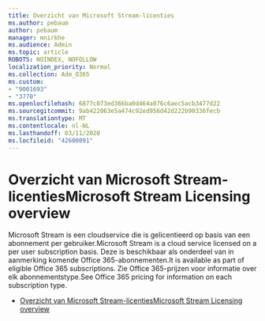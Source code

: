 ```yaml
---
title: Overzicht van Microsoft Stream-licenties
ms.author: pebaum
author: pebaum
manager: mnirkhe
ms.audience: Admin
ms.topic: article
ROBOTS: NOINDEX, NOFOLLOW
localization_priority: Normal
ms.collection: Adm_O365
ms.custom:
- "9001693"
- "3770"
ms.openlocfilehash: 6877c073ed366ba0d464a076c6aec5acb3477d22
ms.sourcegitcommit: 9ab422063e5a474c92ed956d42d222b90336fecb
ms.translationtype: MT
ms.contentlocale: nl-NL
ms.lasthandoff: 03/11/2020
ms.locfileid: "42600091"
---
```

# <a name="microsoft-stream-licensing-overview"></a><span data-ttu-id="85768-102">Overzicht van Microsoft Stream-licenties</span><span class="sxs-lookup"><span data-stu-id="85768-102">Microsoft Stream Licensing overview</span></span>

<span data-ttu-id="85768-103">Microsoft Stream is een cloudservice die is gelicentieerd op basis van een abonnement per gebruiker.</span><span class="sxs-lookup"><span data-stu-id="85768-103">Microsoft Stream is a cloud service licensed on a per user subscription basis.</span></span> <span data-ttu-id="85768-104">Deze is beschikbaar als onderdeel van in aanmerking komende Office 365-abonnementen.</span><span class="sxs-lookup"><span data-stu-id="85768-104">It is available as part of eligible Office 365 subscriptions.</span></span> <span data-ttu-id="85768-105">Zie Office 365-prijzen voor informatie over elk abonnementstype.</span><span class="sxs-lookup"><span data-stu-id="85768-105">See Office 365 pricing for information on each subscription type.</span></span>

- [<span data-ttu-id="85768-106">Overzicht van Microsoft Stream-licenties</span><span class="sxs-lookup"><span data-stu-id="85768-106">Microsoft Stream Licensing overview</span></span>](https://docs.microsoft.com/stream/license-overview)
